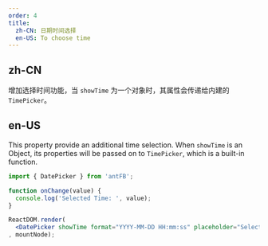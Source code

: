 ```yaml
---
order: 4
title:
  zh-CN: 日期时间选择
  en-US: To choose time
---
```


## zh-CN

增加选择时间功能，当 `showTime` 为一个对象时，其属性会传递给内建的 `TimePicker`。

## en-US

This property provide an additional time selection. When `showTime` is an Object, its properties will be passed on to `TimePicker`, which is a built-in function.

````jsx
import { DatePicker } from 'antFB';

function onChange(value) {
  console.log('Selected Time: ', value);
}

ReactDOM.render(
  <DatePicker showTime format="YYYY-MM-DD HH:mm:ss" placeholder="Select Time" onChange={onChange} />
, mountNode);
````
